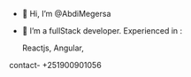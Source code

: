 - 👋 Hi, I’m @AbdiMegersa
- 👀 I’m a fullStack developer. 
Experienced in : 

  Reactjs, 
  Angular,


contact- +251900901056
